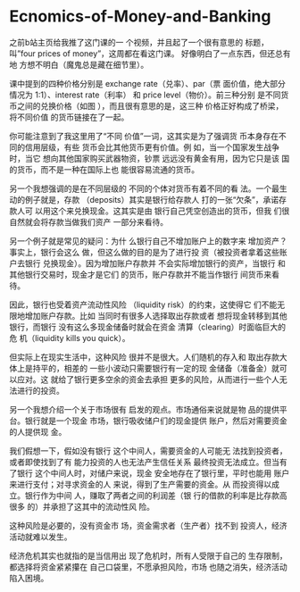# Ecnomics-of-Money-and-Banking
<p>之前b站主页给我推了这门课的一
个视频，并且起了一个很有意思的
标题，叫”four prices of 
money”，这周都在看这门课。
好像明白了一点东西，但还总有地
方想不明白（魔鬼总是藏在细节里）。
<p>课中提到的四种价格分别是
exchange rate（兑率）、par（票
面价值，绝大部分情况为
1:1）、interest rate（利率） 和
price level（物价）。前三种分别
是不同货币之间的兑换价格（如图
），而且很有意思的是，这三种
价格正好构成了桥梁，将不同价值
的货币链接在了一起。

<p>你可能注意到了我这里用了“不同
价值”一词，这其实是为了强调货
币本身存在不同的信用层级，有些
货币会比其他货币更有价值。例
如，当一个国家发生战争时，当它
想向其他国家购买武器物资，钞票
远远没有黄金有用，因为它只是该
国的货币，而不是一种在国际上也
能很容易流通的货币。
<p>另一个我想强调的是在不同层级的
不同的个体对货币有着不同的看
法。一个最生动的例子就是，存款
（deposits）其实是银行给存款人
打的一张“欠条”，承诺存款人可
以用这个来兑换现金。这其实是由
银行自己凭空创造出的货币，但我
们很自然就会将存款当做我们资产
一部分来看待。
<p>另一个例子就是常见的疑问：为什
么银行自己不增加账户上的数字来
增加资产？事实上，银行会这么
做，但这么做的目的是为了进行投
资（被投资者拿着这些账户去银行
兑换现金）。因为增加账户存款并
不会实际增加银行的资产，当银行
和其他银行交易时，现金才是它们
的货币，账户存款并不能当作银行
间货币来看待。
<p>因此，银行也受着资产流动性风险
（liquidity	risk）的约束，这使得它
们不能无限地增加账户存款。比如
当同时有很多人选择取出存款或者
想将现金转移到其他银行，而银行
没有这么多现金储备时就会在资金
清算（clearing）时面临巨大的危
机（liquidity kills you quick）。
<p>但实际上在现实生活中，这种风险
很并不是很大。人们随机的存入和
取出存款大体上是持平的，相差的
一些小波动只需要银行有一定的现
金储备（准备金）就可以应对。这
就给了银行更多空余的资金去承担
更多的风险，从而进行一些个人无
法进行的投资。
<p>另一个我想介绍一个关于市场很有
启发的观点。市场通俗来说就是物
品的提供平台。银行就是一个现金
市场，银行吸收储户们的现金提供
账户，然后对需要资金的人提供现
金。<p>我们假想一下，假如没有银行
这个中间人，需要资金的人可能无
法找到投资者，或者即使找到了有
能力投资的人也无法产生信任关系
最终投资无法成立。但当有了银行
这个中间人时，对储户来说，现金
安全地存在了银行里，平时也能用
账户来进行支付；对寻求资金的人
来说，得到了生产需要的资金。从
而投资得以成立。银行作为中间
人，赚取了两者之间的利润差（银
行的借款的利率是比存款高很多
的）并承担了这其中的流动性风
险。
<p>这种风险是必要的，没有资金市
场，资金需求者（生产者）找不到
投资人，经济活动就难以发生。
<p>经济危机其实也就指的是当信用出
现了危机时，所有人受限于自己的
生存限制，都选择将资金紧紧攥在
自己口袋里，不愿承担风险，市场
也随之消失，经济活动陷入困境。
